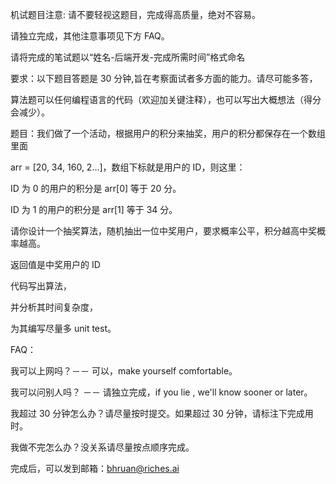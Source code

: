 机试题目注意:
请不要轻视这题目，完成得高质量，绝对不容易。

请独立完成，其他注意事项见下方 FAQ。

请将完成的笔试题以“姓名-后端开发-完成所需时间”格式命名

要求：以下题目答题是 30 分钟,旨在考察面试者多方面的能力。请尽可能多答，

算法题可以任何编程语言的代码（欢迎加关键注释），也可以写出大概想法（得分会减少）。

题目：我们做了一个活动，根据用户的积分来抽奖，用户的积分都保存在一个数组里面

arr = [20, 34, 160, 2…]，数组下标就是用户的 ID，则这里：

ID 为 0 的用户的积分是 arr[0] 等于 20 分。

ID 为 1 的用户的积分是 arr[1] 等于 34 分。

请你设计一个抽奖算法，随机抽出一位中奖用户，要求概率公平，积分越高中奖概率越高。

返回值是中奖用户的 ID

代码写出算法，

并分析其时间复杂度，

为其编写尽量多 unit test。

FAQ：

我可以上网吗？－－ 可以，make yourself comfortable。

我可以问别人吗？ －－ 请独立完成，if you lie , we'll know sooner or later。

我超过 30 分钟怎么办？请尽量按时提交。如果超过 30 分钟，请标注下完成用时。

我做不完怎么办？没关系请尽量按点顺序完成。


完成后，可以发到邮箱：bhruan@riches.ai
